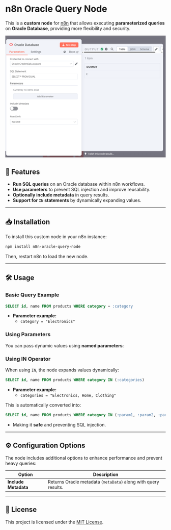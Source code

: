 # **n8n Oracle Query Node**

This is a **custom node** for [n8n](https://n8n.io/) that allows executing **parameterized queries** on **Oracle Database**, providing more flexibility and security.

![Main Image](image/README/image-1.png)

## **📌 Features**

- **Run SQL queries** on an Oracle database within n8n workflows.
- **Use parameters** to prevent SQL injection and improve reusability.
- **Optionally include metadata** in query results.
- **Support for `IN` statements** by dynamically expanding values.

---

## **📥 Installation**

To install this custom node in your n8n instance:

```sh
npm install n8n-oracle-query-node
```

Then, restart n8n to load the new node.

---

## **🛠 Usage**

### **Basic Query Example**

```sql
SELECT id, name FROM products WHERE category = :category
```

- **Parameter example:**
  - `category = "Electronics"`

### **Using Parameters**

You can pass dynamic values using **named parameters**:

### **Using IN Operator**

When using `IN`, the node expands values dynamically:

```sql
SELECT id, name FROM products WHERE category IN (:categories)
```

- **Parameter example:**
  - `categories = "Electronics, Home, Clothing"`

This is automatically converted into:

```sql
SELECT id, name FROM products WHERE category IN (:param1, :param2, :param3)
```

- Making it **safe** and preventing SQL injection.

---

## **⚙️ Configuration Options**

The node includes additional options to enhance performance and prevent heavy queries:

| **Option**           | **Description**                                                |
| -------------------- | -------------------------------------------------------------- |
| **Include Metadata** | Returns Oracle metadata (`metaData`) along with query results. |

---

## **📜 License**

This project is licensed under the [MIT License](LICENSE.md).
